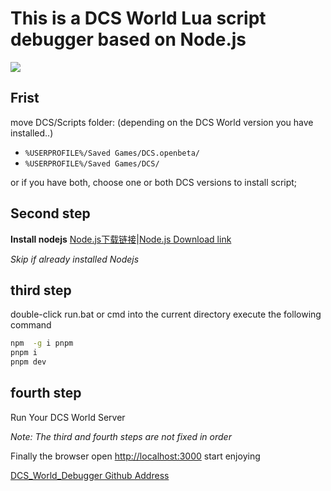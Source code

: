 # This is a DCS World Lua script debugger based on Node.js

![](./packages/client/public/images/preview1.png)
## Frist

move DCS/Scripts folder: (depending on the DCS World version you have installed..)

* `%USERPROFILE%/Saved Games/DCS.openbeta/`
* `%USERPROFILE%/Saved Games/DCS/`

or if you have both, choose one or both DCS versions to install script;

## Second step

**Install nodejs**
[Node.js下载链接](https://nodejs.org/zh-cn/)|[Node.js Download link](https://nodejs.org/en/)

_Skip if already installed Nodejs_

## third step

double-click run.bat or cmd into the current directory execute the following command

```bash
npm  -g i pnpm
pnpm i
pnpm dev
```

## fourth step

Run Your DCS World Server

*Note: The third and fourth steps are not fixed in order*

Finally the browser open [http://localhost:3000](http://localhost:3000) start enjoying

[DCS_World_Debugger Github Address](https://github.com/zzjtnb/DCS_World_Debugger)

